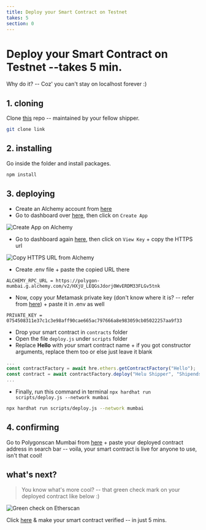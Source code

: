 ```yaml
---
title: Deploy your Smart Contract on Testnet
takes: 5
section: 0
---
```


# Deploy your Smart Contract on Testnet --takes 5 min.

Why do it? -- Coz' you can't stay on localhost forever :)

## 1. cloning

Clone [this](link) repo -- maintained by your fellow shipper.

```bash
git clone link
```

## 2. installing

Go inside the folder and install packages.

```bash
npm install
```

## 3. deploying

-   Create an Alchemy account from [here](https://www.alchemy.com/)
-   Go to dashboard over [here](https://dashboard.alchemy.com/), then click on `Create App`

![Create App on Alchemy](https://i.imgur.com/ZHnZxAb.png)

-   Go to dashboard again [here](https://dashboard.alchemy.com/), then click on `View Key` + copy the HTTPS url

![Copy HTTPS URL from Alchemy](https://i.imgur.com/lB1n0eI.png)

-   Create .env file + paste the copied URL there

```
ALCHEMY_RPC_URL = https://polygon-mumbai.g.alchemy.com/v2/HXjU_LEQGsJdorj0WvERDM33FLGv5tnk
```

-   Now, copy your Metamask private key (don't know where it is? --
    refer from [here](https://metamask.zendesk.com/hc/en-us/articles/360015289632-How-to-export-an-account-s-private-key#:~:text=On%20the%20account%20page%2C%20click,click%20%E2%80%9CConfirm%E2%80%9D%20to%20proceed.)) + paste
    it in .env as well

```
PRIVATE_KEY = 0754508311e37c1c3e98aff90cae665ac797666a8e983059cb05022257aa9f33
```

-   Drop your smart contract in `contracts` folder
-   Open the file `deploy.js` under `scripts` folder
-   Replace **Hello** with _your_ smart contract name + if you got constructor arguments, replace them too or else
    just leave it blank

```js
...
const contractFactory = await hre.ethers.getContractFactory("Hello");
const contract = await contractFactory.deploy("Helu Shipper", "Shipends");
...
```

-   Finally, run this command in terminal `npx hardhat run scripts/deploy.js --network mumbai`

```bash
npx hardhat run scripts/deploy.js --network mumbai
```

## 4. confirming

Go to Polygonscan Mumbai from [here](https://mumbai.polygonscan.com/) + paste your deployed contract address in search bar --
voila, your smart contract is live for anyone to use, isn't that cool!

## what's next?

> You know what's more cool? -- that green check mark on your deployed contract like below :)

![Green check on Etherscan](https://i.imgur.com/zcKN61w.png)

Click [here](./verify_etherscan.md) & make your smart contract verified -- in just 5 mins.
